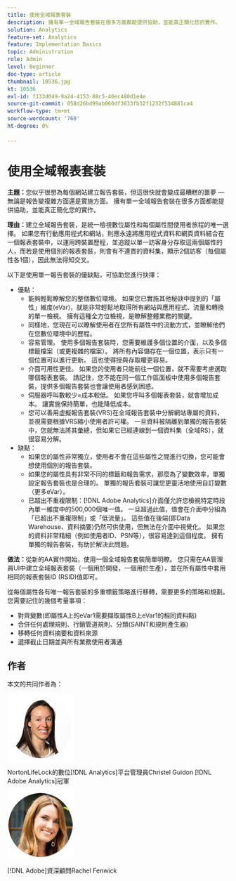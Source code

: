 ```yaml
---
title: 使用全域報表套裝
description: 擁有單一全域報告套裝在很多方面都能提供協助，並能真正簡化您的實作。
solution: Analytics
feature-set: Analytics
feature: Implementation Basics
topic: Administration
role: Admin
level: Beginner
doc-type: article
thumbnail: 10536.jpg
kt: 10536
exl-id: f133d049-9a24-4153-88c5-40ec480d1e4e
source-git-commit: 058d26bd99ab060df3633fb32f1232f534881ca4
workflow-type: tm+mt
source-wordcount: '760'
ht-degree: 0%

---
```


# 使用全域報表套裝

**主題：**&#x200B;您似乎很想為每個網站建立報告套裝，但這很快就會變成最糟糕的噩夢 — 無論是報告變複雜方面還是實施方面。 擁有單一全域報告套裝在很多方面都能提供協助，並能真正簡化您的實作。

**理由：**&#x200B;建立全域報告套裝，是統一檢視數位屬性和每個屬性間使用者旅程的唯一選擇。 如果您有行動應用程式和網站，則應永遠將應用程式資料和網頁資料結合在一個報表套裝中，以運用跨裝置歷程，並追蹤以單一訪客身分存取這兩個屬性的人，而若是使用個別的報表套裝，則會有不連貫的資料集，顯示2個訪客（每個屬性各1個），因此無法得知交叉。

以下是使用單一報告套裝的優缺點，可協助您進行抉擇：

* 優點：
   * 能夠輕鬆瞭解您的整個數位環境。 如果您已實施其他秘訣中提到的「屬性」維度(eVar)，就能非常輕鬆地取得所有網站與應用程式、流量和轉換的單一檢視。 擁有這種全方位檢視，是瞭解整體業務的關鍵。
   * 同樣地，您現在可以瞭解使用者在您所有屬性中的流動方式，並瞭解他們在您數位環境中的歷程。
   * 容易管理。 使用多個報告套裝時，您需要維護多個位置的介面，以及多個標籤檔案（或更複雜的檔案）。 將所有內容儲存在一個位置，表示只有一個位置可以進行更新。 這也使得授與存取權更容易。
   * 介面可用性更佳。 如果您的使用者只能前往一個位置，就不需要考慮選取哪個報表套裝。 請記住，您不能在同一個工作區面板中使用多個報告套裝，提供多個報告套裝也會讓使用者感到困惑。
   * 伺服器呼叫數較少=成本較低。 如果您呼叫多個報表套裝，就會增加成本。 讓實施保持簡單，也能降低成本。
   * 您可以善用虛擬報告套裝(VRS)在全域報告套裝中分解網站專屬的資料，並視需要根據VRS縮小使用者許可權。 一旦資料被隔離到單獨的報告套裝中，您就無法將其彙總，但如果它已經連線到一個資料集（全域RS），就很容易分解。
* 缺點：
   * 如果您的屬性非常獨立，使用者不會在這些屬性之間進行切換，您可能會想使用個別的報告套裝。
   * 如果您的屬性具有非常不同的標籤和報告需求，那麼為了變數效率，單獨設定報告套裝也是合理的。 單獨的報告套裝可讓您更靈活地使用自訂變數（更多eVar）。
   * 已超出不重複限制：[!DNL Adobe Analytics]介面僅允許您檢視特定時段內單一維度中的500,000個唯一值。 一旦超過此值，值會在介面中分組為「已超出不重複限制」或「低流量」。 這些值在後端(即Data Warehouse、資料摘要)仍然可供使用，但無法在介面中視覺化。 如果您的資料非常精細（例如使用者ID、PSN等），很容易達到這個程度。 擁有單獨的報告套裝，有助於解決此問題。

**做法：**&#x200B;從新的AA實作開始，使用一個全域報告套裝簡單明瞭。 您只需在AA管理員UI中建立全域報表套裝（一個用於開發，一個用於生產），並在所有屬性中套用相同的報表套裝ID (RSID)值即可。

從每個屬性各有唯一報告套裝的多重標籤策略進行移轉，需要更多的策略和規劃。 您需要記住的幾個考量事項：

* 對齊變數(即屬性A上的eVar1需要擷取屬性B上eVar1的相同資料點)
* 合併任何處理規則、行銷管道規則、分類(SAINT和規則產生器)
* 移轉任何資料摘要和資料來源
* 選擇截止日期並與所有業務使用者溝通

## 作者

本文的共同作者為：

![Christel指南](assets/Christel-Headshot-150.png)

NortonLifeLock的數位[!DNL Analytics]平台管理員Christel Guidon
[!DNL Adobe Analytics]冠軍

![Rachel Fenwick](assets/Rachel-Fenwick-150.png)

[!DNL Adobe]資深顧問Rachel Fenwick
